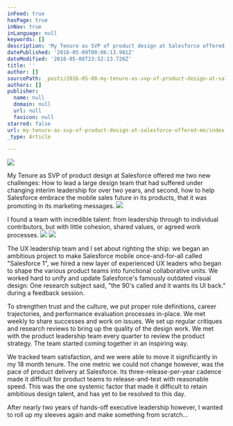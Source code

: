 ```yaml
---
inFeed: true
hasPage: true
inNav: true
inLanguage: null
keywords: []
description: 'My Tenure as SVP of product design at Salesforce offered me two new challenges: How to lead a large design team that had suffered under changing interim leadership for over two years, and second, how to help Salesforce embrace the mobile sales future in its products, that it was promoting in its marketing messages.'
datePublished: '2016-05-09T00:06:13.981Z'
dateModified: '2016-05-08T23:52:13.726Z'
title: ''
author: []
sourcePath: _posts/2016-05-08-my-tenure-as-svp-of-product-design-at-salesforce-offered-me.md
authors: []
publisher:
  name: null
  domain: null
  url: null
  favicon: null
starred: false
url: my-tenure-as-svp-of-product-design-at-salesforce-offered-me/index.html
_type: Article

---
```

![](https://the-grid-user-content.s3-us-west-2.amazonaws.com/834fbded-7d3e-4b59-bb1b-b35637db8825.jpg)

My Tenure as SVP of product design at Salesforce offered me two new challenges: How to lead a large design team that had suffered under changing interim leadership for over two years, and second, how to help Salesforce embrace the mobile sales future in its products, that it was promoting in its marketing messages.
![](https://the-grid-user-content.s3-us-west-2.amazonaws.com/977fb612-08e1-49ac-9452-f5223262357d.png)

I found a team with incredible talent: from leadership through to individual contributors, but with little cohesion, shared values, or agreed work processes. ![](https://the-grid-user-content.s3-us-west-2.amazonaws.com/34760c46-e1e7-4b59-89d4-ba94378381fa.png)
![](https://the-grid-user-content.s3-us-west-2.amazonaws.com/55aa57f9-d91e-464d-9f4f-2209b9ec76c2.png)

The UX leadership team and I set about righting the ship: we began an ambitious project to make Salesforce mobile once-and-for-all called "Salesforce 1", we hired a new layer of experienced UX leaders who began to shape the various product teams into functional collaborative units. We worked hard to unify and update Salesforce's famously outdated visual design: One research subject said, "the 90's called and it wants its UI back." during a feedback session.

To strengthen trust and the culture, we put proper role definitions, career trajectories, and performance evaluation processes in-place. We met weekly to share successes and work on issues. We set up regular critiques and research reviews to bring up the quality of the design work. We met with the product leadership team every quarter to review the product strategy. The team started coming together in an inspiring way.

We tracked team satisfaction, and we were able to move it significantly in my 18 month tenure. The one metric we could not change however, was the pace of product delivery at Salesforce. Its three-release-per-year cadence made it difficult for product teams to release-and-test with reasonable speed. This was the one systemic factor that made it difficult to retain ambitious design talent, and has yet to be resolved to this day.

After nearly two years of hands-off executive leadership however, I wanted to roll up my sleeves again and make something from scratch...